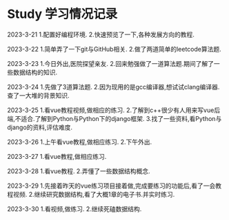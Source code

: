 # Study 学习情况记录
2023-3-21
1.配置好编程环境.
2.快速预览了一下,各种发展方向的教程.

2023-3-22
1.简单弄了一下git与GitHub相关.
2.做了两道简单的leetcode算法题.

2023-3-23
1.今日外出,医院探望亲友.
2.回来勉强做了一道算法题.期间了解了一些数据结构的知识.

2023-3-24
1.先做了3道算法题.
2.因为现用的是gcc编译器,想试试clang编译器.查了一大堆的背景知识.

2023-3-25
1.看vue教程视频,做相应的练习.
2.了解到c++很少有人用来写vue后端,不适合.了解到Python与Python下的django框架.
3.找了一些资料,看Python与django的资料,评估难度.

2023-3-26
1.上午看vue教程,做相应练习.
2.下午外出.

2023-3-27
1.看vue教程,做相应练习.

2023-3-28
1.看vue教程.
2.弄懂了一些数据结构概念.

2023-3-29
1.先接着昨天的vue练习项目接着做,完成要练习的功能后,看了一会教程视频.
2.继续研究数据结构,看了大概1章的电子书.并实时练习.

2023-3-30
1.看视频,做练习.
2.继续死磕数据结构.
